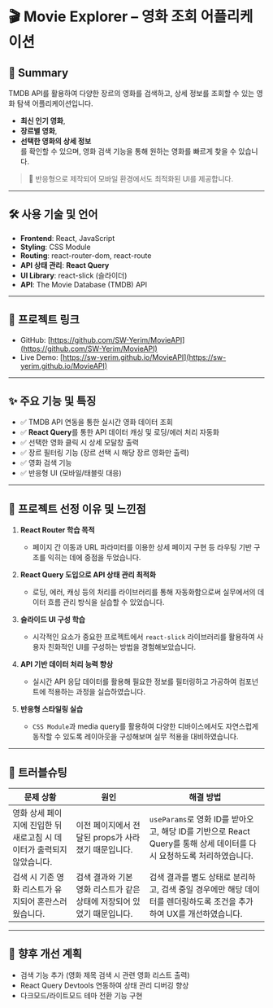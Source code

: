 # 🎬 Movie Explorer – 영화 조회 어플리케이션

## 📌 Summary  
TMDB API를 활용하여 다양한 장르의 영화를 검색하고, 상세 정보를 조회할 수 있는 영화 탐색 어플리케이션입니다.  

- **최신 인기 영화**,  
- **장르별 영화**,  
- **선택한 영화의 상세 정보**  
를 확인할 수 있으며,
영화 검색 기능을 통해 원하는 영화를 빠르게 찾을 수 있습니다.

> 🎯 반응형으로 제작되어 모바일 환경에서도 최적화된 UI를 제공합니다.

---

## 🛠️ 사용 기술 및 언어  
- **Frontend**: React, JavaScript  
- **Styling**: CSS Module  
- **Routing**: react-router-dom, react-route  
- **API 상태 관리**: **React Query**  
- **UI Library**: react-slick (슬라이더)  
- **API**: The Movie Database (TMDB) API

---

## 🔗 프로젝트 링크  
- GitHub: [https://github.com/SW-Yerim/MovieAPI](https://github.com/SW-Yerim/MovieAPI)  
- Live Demo: [https://sw-yerim.github.io/MovieAPI](https://sw-yerim.github.io/MovieAPI)

---

## ✨ 주요 기능 및 특징  
- ✅ TMDB API 연동을 통한 실시간 영화 데이터 조회  
- ✅ **React Query**를 통한 API 데이터 캐싱 및 로딩/에러 처리 자동화
- ✅ 선택한 영화 클릭 시 상세 모달창 출력
- ✅ 장르 필터링 기능 (장르 선택 시 해당 장르 영화만 출력)
- ✅ 영화 검색 기능  
- ✅ 반응형 UI (모바일/태블릿 대응)

---

## 🎯 프로젝트 선정 이유 및 느낀점

1. **React Router 학습 목적**  
   - 페이지 간 이동과 URL 파라미터를 이용한 상세 페이지 구현 등 라우팅 기반 구조를 익히는 데에 중점을 두었습니다.

2. **React Query 도입으로 API 상태 관리 최적화**  
   - 로딩, 에러, 캐싱 등의 처리를 라이브러리를 통해 자동화함으로써 실무에서의 데이터 흐름 관리 방식을 실습할 수 있었습니다.

3. **슬라이드 UI 구성 학습**  
   - 시각적인 요소가 중요한 프로젝트에서 `react-slick` 라이브러리를 활용하여 사용자 친화적인 UI를 구성하는 방법을 경험해보았습니다.

4. **API 기반 데이터 처리 능력 향상**  
   - 실시간 API 응답 데이터를 활용해 필요한 정보를 필터링하고 가공하여 컴포넌트에 적용하는 과정을 실습하였습니다.

5. **반응형 스타일링 실습**  
   - `CSS Module`과 media query를 활용하여 다양한 디바이스에서도 자연스럽게 동작할 수 있도록 레이아웃을 구성해보며 실무 적용을 대비하였습니다.

---

## 🧩 트러블슈팅  

| 문제 상황 | 원인 | 해결 방법 |
|-----------|------|------------|
| 영화 상세 페이지에 진입한 뒤 새로고침 시 데이터가 출력되지 않았습니다. | 이전 페이지에서 전달된 props가 사라졌기 때문입니다. | `useParams`로 영화 ID를 받아오고, 해당 ID를 기반으로 React Query를 통해 상세 데이터를 다시 요청하도록 처리하였습니다. |
| 검색 시 기존 영화 리스트가 유지되어 혼란스러웠습니다. | 검색 결과와 기본 영화 리스트가 같은 상태에 저장되어 있었기 때문입니다. | 검색 결과를 별도 상태로 분리하고, 검색 중일 경우에만 해당 데이터를 렌더링하도록 조건을 추가하여 UX를 개선하였습니다. |

---

## 🔧 향후 개선 계획  
- 검색 기능 추가 (영화 제목 검색 시 관련 영화 리스트 출력)  
- React Query Devtools 연동하여 상태 관리 디버깅 향상  
- 다크모드/라이트모드 테마 전환 기능 구현  

